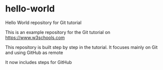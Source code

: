 # hello-world
Hello World repository for Git tutorial

This is an example repository for the Git tutorial on https://www.w3schools.com

This repository is built step by step in the tutorial.
It focuses mainly on Git and using GitHub as remote

It now includes steps for GitHub
